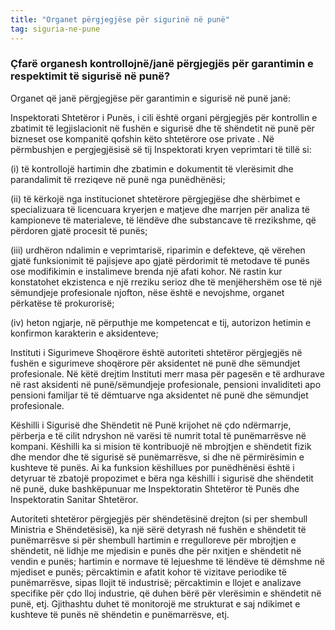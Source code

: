 ```yaml
---
title: "Organet përgjegjëse për sigurinë në punë"
tag: siguria-ne-pune
---
```


### Çfarë organesh kontrollojnë/janë përgjegjës për garantimin e respektimit të sigurisë në punë?


Organet që janë përgjegjëse për garantimin e sigurisë në punë janë: 

Inspektorati Shtetëror i Punës, i cili është organi përgjegjës për kontrollin e zbatimit të legjislacionit në fushën e sigurisë dhe të shëndetit në punë për bizneset ose kompanitë qofshin këto shtetërore ose private . Në përmbushjen e pergjegjësisë së tij Inspektorati kryen veprimtari të tillë si: 

(i) të kontrollojë hartimin dhe zbatimin e dokumentit të vlerësimit dhe parandalimit të rreziqeve në punë nga punëdhënësi; 

(ii) të kërkojë nga institucionet shtetërore përgjegjëse dhe shërbimet e specializuara të licencuara kryerjen e matjeve dhe marrjen për analiza të kampioneve të materialeve, të lëndëve dhe substancave të rrezikshme, që përdoren gjatë procesit të punës; 

(iii) urdhëron ndalimin e veprimtarisë, riparimin e defekteve, që vërehen gjatë funksionimit të pajisjeve apo gjatë përdorimit të metodave të punës ose modifikimin e instalimeve brenda një afati kohor. Në rastin kur konstatohet ekzistenca e një rreziku serioz dhe të menjëhershëm ose të një sëmundjeje profesionale njofton, nëse është e nevojshme, organet përkatëse të prokurorisë; 

(iv) heton ngjarje, në përputhje me kompetencat e tij, autorizon hetimin e konfirmon karakterin e aksidenteve;

Instituti i Sigurimeve Shoqërore është autoriteti shtetëror përgjegjës në fushën e sigurimeve shoqërore për aksidentet në punë dhe sëmundjet profesionale. Në këtë drejtim Instituti merr masa për pagesën e të ardhurave në rast aksidenti në punë/sëmundjeje profesionale, pensioni invaliditeti apo pensioni familjar të të dëmtuarve nga aksidentet në punë dhe sëmundjet profesionale.

Këshilli i Sigurisë dhe Shëndetit në Punë krijohet në çdo ndërmarrje, përberja e të cilit ndryshon në varësi të numrit total të punëmarrësve në kompani. Këshilli ka si mision të kontribuojë në mbrojtjen e shëndetit fizik dhe mendor dhe të sigurisë së punëmarrësve, si dhe në përmirësimin e kushteve të punës. Ai ka funksion këshillues por punëdhënësi është i detyruar të zbatojë propozimet e bëra nga këshilli i sigurisë dhe shëndetit në punë, duke bashkëpunuar me Inspektoratin Shtetëror të Punës dhe Inspektoratin Sanitar Shtetëror.

Autoriteti shtetëror përgjegjës për shëndetësinë drejton (si per shembull Ministria e Shëndetësisë), ka një sërë detyrash në fushën e shëndetit të punëmarrësve si për shembull hartimin e rregulloreve për mbrojtjen e shëndetit, në lidhje me mjedisin e punës dhe për nxitjen e shëndetit në vendin e punës; hartimin e normave të lejueshme të lëndëve të dëmshme në mjediset e punës; përcaktimin e afatit kohor të vizitave periodike të punëmarrësve, sipas llojit të industrisë; përcaktimin e llojet e analizave specifike për çdo lloj industrie, që duhen bërë për vlerësimin e shëndetit në punë, etj. Gjithashtu duhet të monitorojë me strukturat e saj ndikimet e kushteve të punës në shëndetin e 
punëmarrësve, etj.
